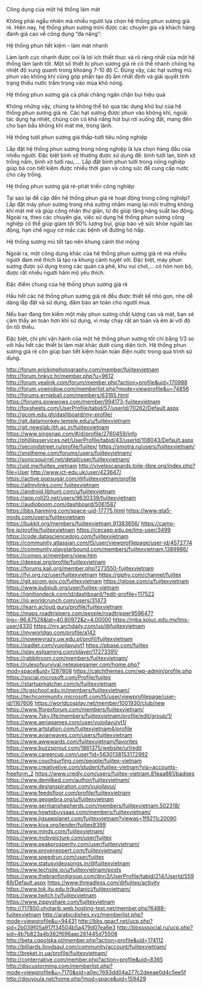 Công dụng của một hệ thống làm mát

Không phải ngẫu nhiên mà nhiều người lựa chọn hệ thống phun sương giá rẻ. Hiện nay, hệ thống phun sương mini được các chuyên gia và khách hàng đánh giá cao về công dụng “đa năng”:

Hệ thống phun tiết kiệm - làm mát nhanh

Làm lạnh cực nhanh được coi là lợi ích thiết thực và rõ ràng nhất của một hệ thống làm lạnh tốt. Một số thiết bị phun sương giá rẻ có thể nhanh chóng hạ nhiệt độ xung quanh trong khoảng 7-10 độ C. Đúng vậy, các hạt sương mù phun vào không khí cũng góp phần tạo độ ẩm nhất định và giải quyết tình trạng thiếu nước trầm trọng vào mùa khô nóng.

Hệ thống phun sương giá cả phải chăng ngăn chặn bụi hiệu quả

Không những vậy, chúng ta không thể bỏ qua tác dụng khử bụi của hệ thống phun sương giá rẻ. Các hạt sương được phun vào không khí, ngoài tác dụng hạ nhiệt, chúng còn có khả năng hút bụi rơi xuống đất, mang đến cho bạn bầu không khí mát mẻ, trong lành.

Hệ thống tưới phun sương giá thấp-tưới tiêu nông nghiệp

Lắp đặt hệ thống phun sương trong nông nghiệp là lựa chọn hàng đầu của nhiều người. Đặc biệt bình xịt thường được sử dụng để: bình tưới lan, bình xịt trồng nấm, bình xịt tưới rau,…. Lắp đặt bình phun tưới trong nông nghiệp giúp bà con tiết kiệm được nhiều thời gian và công sức để cung cấp nước cho cây trồng.

Hệ thống phun sương giá rẻ-phát triển công nghiệp

Tại sao lại đề cập đến hệ thống phun giá rẻ hoạt động trong công nghiệp? Lắp đặt máy phun sương trong nhà xưởng nhằm mang lại môi trường không khí mát mẻ và giúp công nhân thư giãn, từ đó giúp tăng năng suất lao động. Ngoài ra, theo các chuyên gia, việc sử dụng hệ thống phun sương công nghiệp có thể giúp giảm tới 90% lượng bụi, giúp bảo vệ sức khỏe người lao động, hạn chế nguy cơ mắc các bệnh về đường hô hấp.

Hệ thống sương mù tốt tạo nên khung cảnh thơ mộng

Ngoài ra, một công dụng khác của hệ thống phun sương giá rẻ mà nhiều người đam mê thích là tạo ra khung cảnh tuyệt vời. Đặc biệt, máy phun sương được sử dụng trong các quán cà phê, khu vui chơi,… có hòn non bộ, được rất nhiều người hâm mộ yêu thích.

Đặc điểm chung của hệ thống phun sương giá rẻ

Hầu hết các hệ thống phun sương giá rẻ đều được thiết kế nhỏ gọn, nhẹ dễ dàng lắp đặt và sử dụng, đảm bảo an toàn cho người mua.

Nếu bạn đang tìm kiếm một máy phun sương chất lượng cao và mát, bạn sẽ cảm thấy an toàn hơn khi sử dụng, vì máy chạy rất an toàn và êm ái với độ ồn tối thiểu.

Đặc biệt, chi phí vận hành của một hệ thống phun sương tốt chỉ bằng 1/3 so với hầu hết các thiết bị làm mát khác dưới cùng diện tích. Hệ thống phun sương giá rẻ còn giúp bạn tiết kiệm hoàn toàn điện nước trong quá trình sử dụng.

http://forum.erickimphotography.com/member/fujitexvietnam
http://forum.hnkvz.hr/member.php?u=9612
http://forum.yealink.com/forum/member.php?action=profile&uid=170988
http://forum.yowindow.com/memberlist.php?mode=viewprofile&u=74856
http://forums.ernieball.com/members/63165.html
https://forums.powwows.com/member/994173-fujitexvietnam
http://foxsheets.com/UserProfile/tabid/57/userId/70262/Default.aspx
http://gcom.edu.gh/dashboard/my-profile/
http://git.datamonkey.temple.edu/u/fujitexvietnam
http://git.newslab.iith.ac.in/fujitexvietnam
https://www.singsnap.com/#/d/profile/2760459/info
http://phillipsservices.net/UserProfile/tabid/43/userId/108043/Default.aspx
http://secondstreet.ru/profile/fujitex/
https://smotra.ru/users/fujitexvietnam/
http://snstheme.com/forums/users/fujitexvietnam/
http://sonicsquirrel.net/detail/user/fujitexvietnam/
http://uid.me/fujitex_vietnam
http://vivelescanards.toile-libre.org/index.php?file=User
http://www.ict-edu.uk/user/423647/
https://active.popsugar.com/@fujitexvietnam/profile
https://allmylinks.com/ fujitexvietnam
https://android.libhunt.com/u/fujitexvietnam
https://app.roll20.net/users/9630339/fujitexvietnam
https://audioboom.com/dashboard/5061587
https://bbs.hanming.com/space-uid-17775.html
https://www.gta5-mods.com/users/fujitexvietnam
https://bukkit.org/members/fujitexvietnam.91383656/
https://camp-fire.jp/profile/fujitexvietnam
https://cecaep.edu.pe/lms-user/3499
https://code.datasciencedojo.com/fujitexvietnam
https://community.atlassian.com/t5/user/viewprofilepage/user-id/4572774
https://community.playstarbound.com/members/fujitexvietnam.1389986/
https://compo.sr/members/view.htm
https://deepai.org/profile/fujitexvietnam
https://forums.kali.org/member.php?273550-fujitexvietnam
https://fyi.org.nz/user/fujitexvietnam
https://giphy.com/channel/fujitex
https://git.sicom.gov.co/fujitexvietnam
https://glose.com/u/fujitexvietnam
https://www.pubpub.org/user/fujitex-vietnam
https://ignitiondeck.com/id/dashboard/?edit-profile=117522
https://iq.worldcrunch.com/users/31473
https://learn.acloud.guru/profile/fujitexvietnam
https://maps.roadtrippers.com/people/roadtripper959647?lng=-96.67528&lat=40.80972&z=4.00000
https://mba.kpjuc.edu.my/lms-user/4330
https://my.archdaily.com/us/@fujitexvietnam
https://myworldgo.com/profile/a142
https://nowewyrazy.uw.edu.pl/profil/fujitexvietnam
https://padlet.com/vuioilavuivt1
https://pbase.com/fujitex
https://play.eslgaming.com/player/17273391/
https://rabbitroom.com/members/fujitexvietnam/
https://rulesofsurvival.neteasegamer.com/home.php?mod=space&uid=1287808
https://catchthemes.com/wp-admin/profile.php
https://social.microsoft.com/Profile/fujitex
https://startupmatcher.com/p/fujitexvietnam
https://tcgschool.edu.in/members/fujitexvietnam/
https://techcommunity.microsoft.com/t5/user/viewprofilepage/user-id/1167606
https://worldcosplay.net/member/1001930/club/new
https://www.1forexforum.com/members/fujitexvietnam/
https://www.7sky.life/members/fujitexvietnam/profile/edit/group/1/
https://www.aeriagames.com/user/vuioilavuivt1/
https://www.artstation.com/fujitexvietnam4/profile
https://www.avianwaves.com/users/fujitexvietnam
https://www.awwwards.com/fujitexvietnam/favorites
https://www.buzzsprout.com/1861375/website/url/edit
https://www.careercup.com/user?id=5630138153172992
https://www.couchsurfing.com/people/fujitex-vietnam
https://www.creativelive.com/student/fujitex-vietnam?via=accounts-freeform_2
https://www.credly.com/users/fujitex-vietnam.81eaa861/badges
https://www.demilked.com/author/fujitexvietnam/
https://www.designspiration.com/vuioilavui/
https://www.feedsfloor.com/profile/fujitexvietnam
https://www.geogebra.org/u/fujitexvietnam
https://www.germanshepherds.com/members/fujitexvietnam.502318/
https://www.howtobuysaas.com/members/fujitexvietnam/
https://www.jigsawplanet.com/fujitexvietnam?viewas=1f9211c20090
https://www.kiva.org/lender/fujitex8399
https://www.minds.com/fujitexvietnam/
https://www.mobypicture.com/user/fujitex
https://www.peakprosperity.com/user/fujitexvietnam/
https://www.provenexpert.com/fujitexvietnam/
https://www.speedrun.com/user/fujitex
https://www.statusvideosongs.in/@fujitexvietnam
https://www.techsite.io/u/fujitexvietnam/posts
https://www.thebranfordgroup.com/dnn3/UserProfile/tabid/214/UserId/55969/Default.aspx
https://www.threadless.com/@fujitex/activity
https://www.tok.itu.edu.tr/kullanici/fujitexvietnam/
https://www.twitch.tv/fujitexvietnam
https://www.zippyshare.com/fujitexvietnam
http://717850.ohotarib.web.hosting-test.net/member.php?6488-fujitexvietnam
http://arabicdishes.xyz/memberlist.php?mode=viewprofile&u=94431
http://bbs.gpacf.net/ucp.php?sid=2b039f05a917f34504b5a479d07ea6e3
http://bbssssocial.ru/ucp.php?sid=4b7b823a4b362f696aac261445d75508
http://beta.cqpolska.pl/member.php?action=profile&uid=174112
http://billiards.lloydsaul.com/community/account/fujitexvietnam/
http://breket.in.ua/profile/fujitexvietnam/
http://conternative.com/member.php?action=profile&uid=8365
http://discustorming.com/memberlist.php?mode=viewprofile&u=7170&sid=a0ec7693dd04a277c2deeae0d4c5ee5f
http://douyoula.net/home.php?mod=space&uid=159429
